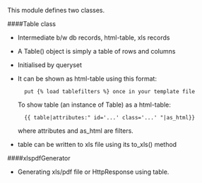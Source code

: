 This module defines two classes.

####Table class 
 
- Intermediate b/w db records, html-table, xls records
- A Table() object is simply a table of rows and columns
- Initialised by queryset
- It can be shown as html-table using this format:

        put {% load tablefilters %} once in your template file

    To show table (an instance of Table) as a html-table:

        {{ table|attributes:" id='...' class='...' "|as_html}}
 
    where attributes and as_html are filters.
- table can be written to xls file using its to_xls() method
    
####xlspdfGenerator

- Generating xls/pdf file or HttpResponse using table.
